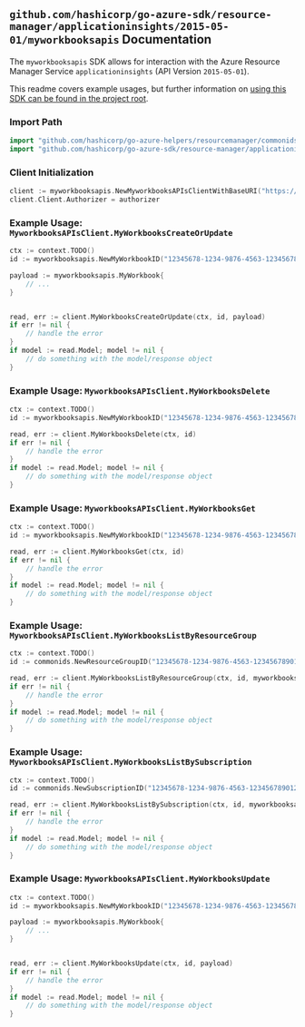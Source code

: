 
## `github.com/hashicorp/go-azure-sdk/resource-manager/applicationinsights/2015-05-01/myworkbooksapis` Documentation

The `myworkbooksapis` SDK allows for interaction with the Azure Resource Manager Service `applicationinsights` (API Version `2015-05-01`).

This readme covers example usages, but further information on [using this SDK can be found in the project root](https://github.com/hashicorp/go-azure-sdk/tree/main/docs).

### Import Path

```go
import "github.com/hashicorp/go-azure-helpers/resourcemanager/commonids"
import "github.com/hashicorp/go-azure-sdk/resource-manager/applicationinsights/2015-05-01/myworkbooksapis"
```


### Client Initialization

```go
client := myworkbooksapis.NewMyworkbooksAPIsClientWithBaseURI("https://management.azure.com")
client.Client.Authorizer = authorizer
```


### Example Usage: `MyworkbooksAPIsClient.MyWorkbooksCreateOrUpdate`

```go
ctx := context.TODO()
id := myworkbooksapis.NewMyWorkbookID("12345678-1234-9876-4563-123456789012", "example-resource-group", "myWorkbookValue")

payload := myworkbooksapis.MyWorkbook{
	// ...
}


read, err := client.MyWorkbooksCreateOrUpdate(ctx, id, payload)
if err != nil {
	// handle the error
}
if model := read.Model; model != nil {
	// do something with the model/response object
}
```


### Example Usage: `MyworkbooksAPIsClient.MyWorkbooksDelete`

```go
ctx := context.TODO()
id := myworkbooksapis.NewMyWorkbookID("12345678-1234-9876-4563-123456789012", "example-resource-group", "myWorkbookValue")

read, err := client.MyWorkbooksDelete(ctx, id)
if err != nil {
	// handle the error
}
if model := read.Model; model != nil {
	// do something with the model/response object
}
```


### Example Usage: `MyworkbooksAPIsClient.MyWorkbooksGet`

```go
ctx := context.TODO()
id := myworkbooksapis.NewMyWorkbookID("12345678-1234-9876-4563-123456789012", "example-resource-group", "myWorkbookValue")

read, err := client.MyWorkbooksGet(ctx, id)
if err != nil {
	// handle the error
}
if model := read.Model; model != nil {
	// do something with the model/response object
}
```


### Example Usage: `MyworkbooksAPIsClient.MyWorkbooksListByResourceGroup`

```go
ctx := context.TODO()
id := commonids.NewResourceGroupID("12345678-1234-9876-4563-123456789012", "example-resource-group")

read, err := client.MyWorkbooksListByResourceGroup(ctx, id, myworkbooksapis.DefaultMyWorkbooksListByResourceGroupOperationOptions())
if err != nil {
	// handle the error
}
if model := read.Model; model != nil {
	// do something with the model/response object
}
```


### Example Usage: `MyworkbooksAPIsClient.MyWorkbooksListBySubscription`

```go
ctx := context.TODO()
id := commonids.NewSubscriptionID("12345678-1234-9876-4563-123456789012")

read, err := client.MyWorkbooksListBySubscription(ctx, id, myworkbooksapis.DefaultMyWorkbooksListBySubscriptionOperationOptions())
if err != nil {
	// handle the error
}
if model := read.Model; model != nil {
	// do something with the model/response object
}
```


### Example Usage: `MyworkbooksAPIsClient.MyWorkbooksUpdate`

```go
ctx := context.TODO()
id := myworkbooksapis.NewMyWorkbookID("12345678-1234-9876-4563-123456789012", "example-resource-group", "myWorkbookValue")

payload := myworkbooksapis.MyWorkbook{
	// ...
}


read, err := client.MyWorkbooksUpdate(ctx, id, payload)
if err != nil {
	// handle the error
}
if model := read.Model; model != nil {
	// do something with the model/response object
}
```
